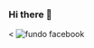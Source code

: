 ### Hi there 👋

<
![fundo facebook](https://user-images.githubusercontent.com/54513953/103970222-79536080-5146-11eb-9007-d846b1e71ce3.jpeg)
>
